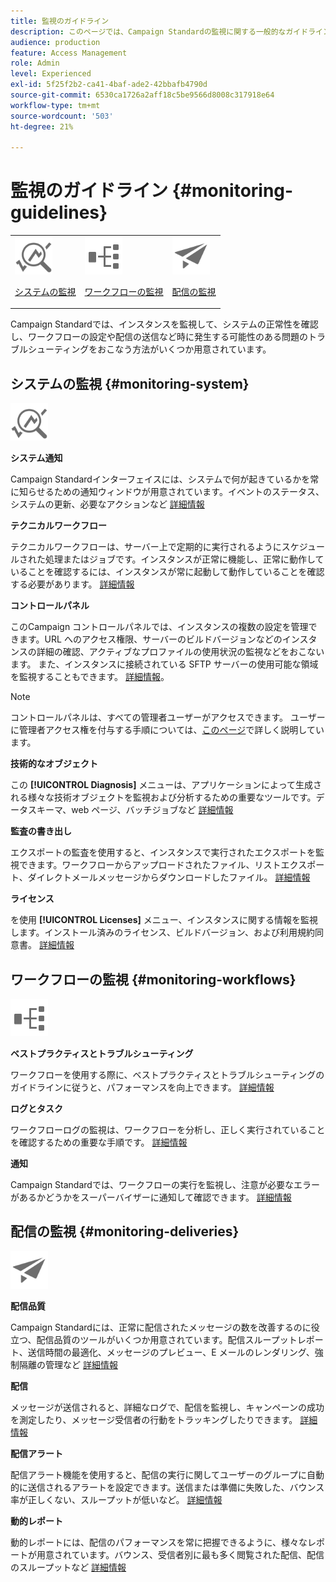 ```yaml
---
title: 監視のガイドライン
description: このページでは、Campaign Standardの監視に関する一般的なガイドラインを示します
audience: production
feature: Access Management
role: Admin
level: Experienced
exl-id: 5f25f2b2-ca41-4baf-ade2-42bbafb4790d
source-git-commit: 6530ca1726a2aff18c5be9566d8008c317918e64
workflow-type: tm+mt
source-wordcount: '503'
ht-degree: 21%

---
```


# 監視のガイドライン {#monitoring-guidelines}

<table>
<tr><td><img src="assets/do-not-localize/icon_system.svg" width="60px"><p><a href="#monitoring-system">システムの監視</a></p></td>
<td><img src="assets/do-not-localize/icon_workflows.svg" width="60px"><p><a href="#moniroting-workflows">ワークフローの監視</a></p></td>
<td><img src="assets/do-not-localize/icon_send.svg" width="60px"><p><a href="#monitoring-deliveries">配信の監視</a></p></td></tr>
</table>

Campaign Standardでは、インスタンスを監視して、システムの正常性を確認し、ワークフローの設定や配信の送信など時に発生する可能性のある問題のトラブルシューティングをおこなう方法がいくつか用意されています。

## システムの監視 {#monitoring-system}

<img src="assets/do-not-localize/icon_system.svg" width="60px">

**システム通知**

Campaign Standardインターフェイスには、システムで何が起きているかを常に知らせるための通知ウィンドウが用意されています。イベントのステータス、システムの更新、必要なアクションなど [詳細情報](../../start/using/interface-description.md#top-bar)


**テクニカルワークフロー**

テクニカルワークフローは、サーバー上で定期的に実行されるようにスケジュールされた処理またはジョブです。インスタンスが正常に機能し、正常に動作していることを確認するには、インスタンスが常に起動して動作していることを確認する必要があります。 [詳細情報](../../administration/using/technical-workflows.md)

**コントロールパネル**

このCampaign コントロールパネルでは、インスタンスの複数の設定を管理できます。URL へのアクセス権限、サーバーのビルドバージョンなどのインスタンスの詳細の確認、アクティブなプロファイルの使用状況の監視などをおこないます。 また、インスタンスに接続されている SFTP サーバーの使用可能な領域を監視することもできます。 [詳細情報](https://experienceleague.adobe.com/docs/control-panel/using/control-panel-home.html?lang=ja)。

>[!NOTE]
>
>コントロールパネルは、すべての管理者ユーザーがアクセスできます。 ユーザーに管理者アクセス権を付与する手順については、[このページ](https://experienceleague.adobe.com/docs/control-panel/using/discover-control-panel/managing-permissions.html?lang=ja#discover-control-panel)で詳しく説明しています。

**技術的なオブジェクト**

この **[!UICONTROL Diagnosis]** メニューは、アプリケーションによって生成される様々な技術オブジェクトを監視および分析するための重要なツールです。データスキーマ、web ページ、バッチジョブなど [詳細情報](../../developing/using/monitoring-data-model-changes.md)

**監査の書き出し**

エクスポートの監査を使用すると、インスタンスで実行されたエクスポートを監視できます。ワークフローからアップロードされたファイル、リストエクスポート、ダイレクトメールメッセージからダウンロードしたファイル。
[詳細情報](../../administration/using/auditing-export-logs.md)

**ライセンス**

を使用 **[!UICONTROL Licenses]** メニュー、インスタンスに関する情報を監視します。インストール済みのライセンス、ビルドバージョン、および利用規約同意書。
[詳細情報](../../administration/using/licenses.md)

## ワークフローの監視 {#monitoring-workflows}

<img src="assets/do-not-localize/icon_workflows.svg" width="60px">

**ベストプラクティスとトラブルシューティング**

ワークフローを使用する際に、ベストプラクティスとトラブルシューティングのガイドラインに従うと、パフォーマンスを向上できます。
[詳細情報](../../automating/using/best-practices-workflows.md)

**ログとタスク**

ワークフローログの監視は、ワークフローを分析し、正しく実行されていることを確認するための重要な手順です。
[詳細情報](../../automating/using/monitoring-workflow-execution.md#workflow-log-and-tasks)

**通知**

Campaign Standardでは、ワークフローの実行を監視し、注意が必要なエラーがあるかどうかをスーパーバイザーに通知して確認できます。
[詳細情報](../../automating/using/monitoring-workflow-execution.md#error-management)

## 配信の監視 {#monitoring-deliveries}

<img src="assets/do-not-localize/icon_send.svg" width="60px">

**配信品質**

Campaign Standardには、正常に配信されたメッセージの数を改善するのに役立つ、配信品質のツールがいくつか用意されています。配信スループットレポート、送信時間の最適化、メッセージのプレビュー、E メールのレンダリング、強制隔離の管理など
[詳細情報](../../sending/using/about-deliverability.md)

**配信**

メッセージが送信されると、詳細なログで、配信を監視し、キャンペーンの成功を測定したり、メッセージ受信者の行動をトラッキングしたりできます。
[詳細情報](../../sending/using/monitoring-a-delivery.md)

**配信アラート**

配信アラート機能を使用すると、配信の実行に関してユーザーのグループに自動的に送信されるアラートを設定できます。送信または準備に失敗した、バウンス率が正しくない、スループットが低いなど。
[詳細情報](../../sending/using/receiving-alerts-when-failures-happen.md)

**動的レポート**

動的レポートには、配信のパフォーマンスを常に把握できるように、様々なレポートが用意されています。バウンス、受信者別に最も多く閲覧された配信、配信のスループットなど
[詳細情報](../../reporting/using/about-dynamic-reports.md)
